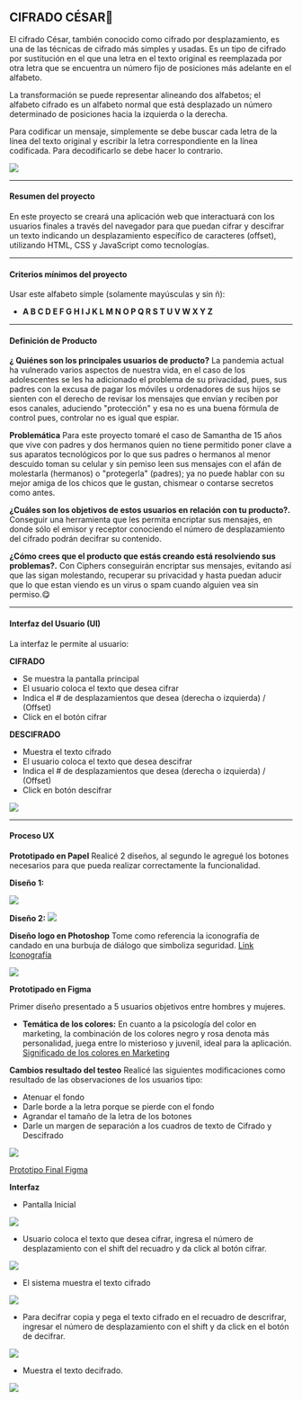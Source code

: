 ## CIFRADO CÉSAR🧐
El cifrado César, también conocido como cifrado por desplazamiento, es una de las técnicas de cifrado más simples y usadas. Es un tipo de cifrado por sustitución en el que una letra en el texto original es reemplazada por otra letra que se encuentra un número fijo de posiciones más adelante en el alfabeto.

La transformación se puede representar alineando dos alfabetos; el alfabeto cifrado es un alfabeto normal que está desplazado un número determinado de posiciones hacia la izquierda o la derecha.

Para codificar un mensaje, simplemente se debe buscar cada letra de la línea del texto original y escribir la letra correspondiente en la línea codificada. Para decodificarlo se debe hacer lo contrario.

![](https://jaboman2.files.wordpress.com/2019/02/caesar.png)

------------

#### Resumen del proyecto
En este proyecto se creará una aplicación web que interactuará con los usuarios finales a través del navegador para que puedan cifrar y descifrar un texto indicando un desplazamiento específico de caracteres (offset), utilizando HTML, CSS y JavaScript como tecnologías.

------------

#### Criterios mínimos del proyecto
Usar este alfabeto simple (solamente mayúsculas y sin ñ):

- **A B C D E F G H I J K L M N O P Q R S T U V W X Y Z**

------------

#### Definición de Producto
**¿ Quiénes son los principales usuarios de producto?**
La pandemia actual ha vulnerado varios aspectos de nuestra vida, en el caso de los adolescentes se les ha adicionado el problema de su privacidad, pues, sus padres con la excusa de pagar los móviles u ordenadores de sus hijos se sienten con el derecho de revisar los mensajes que envían y reciben por esos canales, aduciendo "protección" y esa no es una buena fórmula de control pues, controlar no es igual que espiar. 

**Problemática**
Para este proyecto tomaré el caso de Samantha de 15 años que vive con padres y dos hermanos quien no tiene permitido poner clave a sus aparatos tecnológicos por lo que sus padres o hermanos al menor descuido toman su celular y sin pemiso leen sus mensajes con el afán de molestarla (hermanos) o "protegerla" (padres); ya no puede hablar con su mejor amiga de los chicos que le gustan, chismear o contarse secretos como antes.

**¿Cuáles son los objetivos de estos usuarios en relación con tu producto?.**
Conseguir una herramienta que les permita encriptar sus mensajes, en donde sólo el emisor y receptor conociendo el número de desplazamiento del cifrado podrán decifrar su contenido.

**¿Cómo crees que el producto que estás creando está resolviendo sus problemas?.**
Con Ciphers conseguirán encriptar sus mensajes, evitando así que las sigan molestando, recuperar su privacidad y hasta puedan aducir que lo que estan viendo es un virus o spam cuando alguien vea sin permiso.😋

------------

#### Interfaz del Usuario (UI)
La interfaz  le permite al usuario:

**CIFRADO**

- Se muestra la pantalla principal
- El usuario coloca el texto que desea cifrar
- Indica el # de desplazamientos que desea (derecha o izquierda) / (Offset)
- Click en el botón cifrar

**DESCIFRADO**

- Muestra el texto cifrado
- El usuario coloca el texto que desea descifrar
- Indica el # de desplazamientos que desea (derecha o izquierda) / (Offset)
- Click en botón descifrar

![](https://github.com/kelmita22/LIM014-cipher/blob/master/src/UX/Interfaz.jpg?raw=true)


------------

#### Proceso UX
**Prototipado en Papel**
Realicé 2 diseños, al segundo le agregué los botones necesarios para que pueda realizar correctamente la funcionalidad.

**Diseño 1:**

![](https://github.com/kelmita22/LIM014-cipher/blob/master/src/UX/prototipopapel1.jpg?raw=true)

**Diseño 2:**
![](https://github.com/kelmita22/LIM014-cipher/blob/master/src/UX/prototipopapel2.jpg?raw=true)

**Diseño logo en Photoshop**
Tome como referencia la iconografía de candado en una burbuja de diálogo que simboliza seguridad. [Link Iconografía](https://es.123rf.com/photo_30806197_icono-de-candado-en-una-burbuja-de-di%C3%A1logo-sobre-blanco.html "Link Iconografía")

![](https://github.com/kelmita22/LIM014-cipher/blob/master/src/UX/logo.png?raw=true)

**Prototipado en Figma**

Primer diseño presentado a 5 usuarios objetivos entre hombres y mujeres. 
- **Temática de los colores:** En cuanto a la psicología del color en marketing, la combinación de los colores negro y rosa denota  más personalidad, juega entre lo misterioso y juvenil,  ideal para la aplicación.
[Significado de los colores en Marketing](https://clientesonyoffline.es/significado-los-colores-marketing/ "Significado de los colores en Marketing")

**Cambios resultado del testeo**
Realicé las siguientes modificaciones como resultado de las observaciones de los usuarios tipo:
- Atenuar el fondo
- Darle borde a la letra porque se pierde con el fondo
- Agrandar el tamaño de la letra de los botones
- Darle un margen de separación a los cuadros de texto de Cifrado y Descifrado

![](https://github.com/kelmita22/LIM014-cipher/blob/master/src/UX/cambios.png?raw=true)

[Prototipo Final Figma](https://www.figma.com/file/xMx8M3iX4lOS4oG3KDave3/Ciphers?node-id=0%3A1 "Prototipo Figma")

**Interfaz**
- Pantalla Inicial

![](https://github.com/kelmita22/LIM014-cipher/blob/master/src/UX/figma1.png?raw=true)

- Usuario coloca el texto que desea cifrar, ingresa el número de desplazamiento con el shift del recuadro y da click al botón cifrar.

![](https://github.com/kelmita22/LIM014-cipher/blob/master/src/UX/figma2.png?raw=true)

- El sistema muestra el texto cifrado

![](https://github.com/kelmita22/LIM014-cipher/blob/master/src/UX/figma3.png?raw=true)

- Para decifrar copia y pega el texto cifrado en el recuadro de descrifrar, ingresar el número de desplazamiento con el shift y da click en el botón de decifrar.

![](https://github.com/kelmita22/LIM014-cipher/blob/master/src/UX/figma4.png?raw=true)

- Muestra el texto decifrado.

![](https://github.com/kelmita22/LIM014-cipher/blob/master/src/UX/figma5.png?raw=true)






